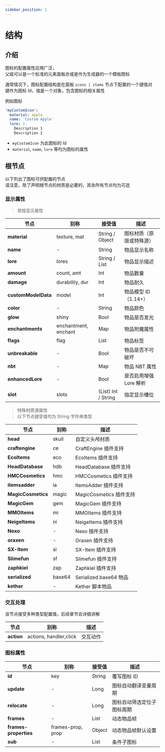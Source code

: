 ```yaml
---
sidebar_position: 1
---
```


# 结构

## 介绍

图标的配置属性应用广泛，  
父级可以是一个标准的元素面板亦或是作为生成器的一个模板图标

通常情况下，图标配置结构是在面板 `icons | items` 节点下配置的一个键值对  
键作为图标 Id，值是一个对象，包含图标的相关属性

例如图标
```yaml
'myCustomIcon':
  material: apple
  name: 'Custom Apple'
  lore: |-
    Description 1
    Description 2
```

- `myCustomIcon` 为此图标的 Id
- `material`, `name`, `lore` 等均为图标的属性

## 根节点

以下列出了图标可供配置的节点  
请注意，除了声明根节点的材质是必要的，其余所有节点均为可选  

### 显示属性

> 常规显示属性  

| **节点**              | 别称                   | 接受值                 | 描述              |
|---------------------|----------------------|---------------------|-----------------|
| **material**        | texture, mat         | String / Object     | 图标材质（原版或特殊源）    |
| **name**            | -                    | String              | 物品显示名称          |
| **lore**            | lores                | String / List       | 物品显示描述          |
| **amount**          | count, amt           | Int                 | 物品数量            |
| **damage**          | durability, dur      | Int                 | 物品耐久            |
| **customModelData** | model                | Int                 | 物品模型 ID （1.14+） |
| **color**           | -                    | String              | 物品颜色            |
| **glow**            | shiny                | Bool                | 物品是否发光          |
| **enchantments**    | enchantment, enchant | Map                 | 物品附魔属性          |
| **flags**           | flag                 | List                | 物品标签            |
| **unbreakable**     | -                    | Bool                | 物品是否不可破坏        |
| **nbt**             | -                    | Map                 | 物品 NBT 属性       |
| **enhancedLore**    | -                    | Bool                | 是否启用增强 Lore 解析  |
| **slot**            | slots                | (List) Int / String | 指定显示槽位          |

> 特殊材质源属性  
> 以下节点接受值均为 String 字符串类型

| **节点**           | 别称     | 描述                 |
|------------------|--------|-------------------------|
| **head**         | skull  | 自定义头颅材质            |
| **craftengine**  | ce     | CraftEngine 插件支持     |
| **EcoItems**     | eco    | EcoItems 插件支持        |
| **HeadDatabase** | hdb    | HeadDatabase 插件支持    |
| **HMCCosmetics** | hmc    | HMCCosmetics 插件支持    |
| **itemsadder**   | ia     | ItemsAdder 插件支持      |
| **MagicCosmetics** | magic | MagicCosmetics 插件支持 |
| **MagicGem**     | gem    | MagicGem 插件支持        |
| **MMOItems**     | mi     | MMOItems 插件支持        |
| **NeigeItems**   | ni     | NeigeItems 插件支持      |
| **Nexo**         | -      | Nexo 插件支持            |
| **oraxen**       | -      | Oraxen 插件支持          |
| **SX-Item**      | si     | SX-Item 插件支持         |
| **Slimefun**     | sf     | Slimefun 插件支持        |
| **zaphkiel**     | zap    | Zaphkiel 插件支持        |
| **serialized**   | base64 | Serialized base64 物品   |
| **kether**       | -      | Kether 脚本物品          |

### 交互处理

该节点接受多种类型配置值，后续章节会详细讲解

| **节点**     | 别称                     | 描述   |
|------------|------------------------|------|
| **action** | actions, handler,click | 交互动作 |

### 图标属性

| **节点**                | 别称                | 接受值    | 描述              |
|-----------------------|-------------------|--------|-----------------|
| **id**                | key               | String | 覆写图标 ID         |
| **update**            | -                 | Long   | 图标自动翻译变量周期      |
| **relocate**          | -                 | Long   | 图标自动筛选定位子图标周期   |
| **frames**            | -                 | List   | 动态物品帧           |
| **frames-properties** | frames-prop, prop | Object | 动态物品帧默认设置       |
| **sub**               | -                 | List   | 条件子图标           |